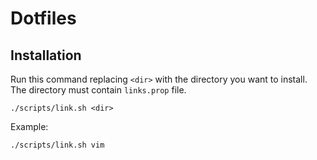 # Dotfiles

## Installation

Run this command replacing `<dir>` with the directory you want to install.
The directory must contain `links.prop` file.
```shell
./scripts/link.sh <dir>
```
Example:
```shell
./scripts/link.sh vim
```

